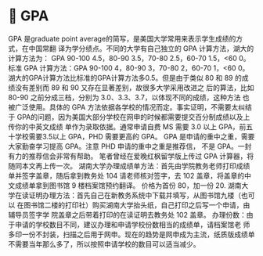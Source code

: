 # 💯 GPA

&#x20;   GPA 是graduate point average的简写，是美国大学常用来表示学生成绩的方式，在中国常翻 译为学分绩点。不同的大学有自己独立的 GPA 计算方法，湖大的计算方法为： GPA 90-100 4.5，80-90 3.5，70-80 2.5，60-70 1.5，<60 0。标准 GPA 计算方法：GPA 90-100 4，80-90 3，70-80 2，60-70 1，<60 0。湖大的GPA计算方法比标准的GPA计算方法多0.5。但是由于类似 80 和 89 的成绩没有差别而 89 和 90 又存在显著差别，故很多大学采用改进之 后的算法，比如 80-90 之前分成三档，分别为 3.0、3.3、3.7，以体现不同的成绩，这种方法 也被广泛使用。具体的 GPA 方法依据各学校的情况而定。事实证明，不需要太纠结于 GPA的问题，因为美国大部分学校在网申的时候都需要提交百分制成绩以及上传你的中英文成绩 单作为录取依据。通常申请自费 MS 需要 3.0 以上 GPA，前五十学校需要3.5以上 GPA，PHD 需要更高的 GPA。 GPA 是申请的重中之重，需要大家勤奋学习提高 GPA。注意 PHD 申请的重中之重是推荐信， 不是 GPA。一封有力的推荐信会非常有帮助。 笔者曾经在爱晚红枫留学版上传过 GPA 计算器，将随同本文再上传一次。 湖南大学办理成绩单方法：首先由学院教务老师打印成绩单并签字盖章，随后拿到教务处 104 请老师核对签字，去 102 盖章，将盖章的中文成绩单拿到图书馆 9 楼档案馆预约翻译。 价格为首份 80，加一份 20. 湖南大学在读证明办理方法：首先自己在新教务系统中下载并填写，从图书馆九楼（也可以 在图书馆二楼的打印社）购买湖南大学抬头纸，自己打印之后写一个申请，由辅导员签字学 院盖章之后带着打印的在读证明去教务处 102 盖章。 办理份数：由于申请的学校数目不同，建议办理和申请学校份数相当的成绩单，请档案馆老 师多印一份不封装，扫描之后用于网申。现在的趋势是网申成为主流，纸质版成绩单不需要当年那么多了，所以按照申请学校的数目可以适当减少。&#x20;
